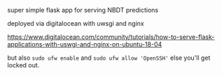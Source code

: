 super simple flask app for serving NBDT predictions

deployed via digitalocean with uwsgi and nginx

https://www.digitalocean.com/community/tutorials/how-to-serve-flask-applications-with-uswgi-and-nginx-on-ubuntu-18-04


but also `sudo ufw enable` and `sudo ufw allow 'OpenSSH'` else you'll get locked out.
